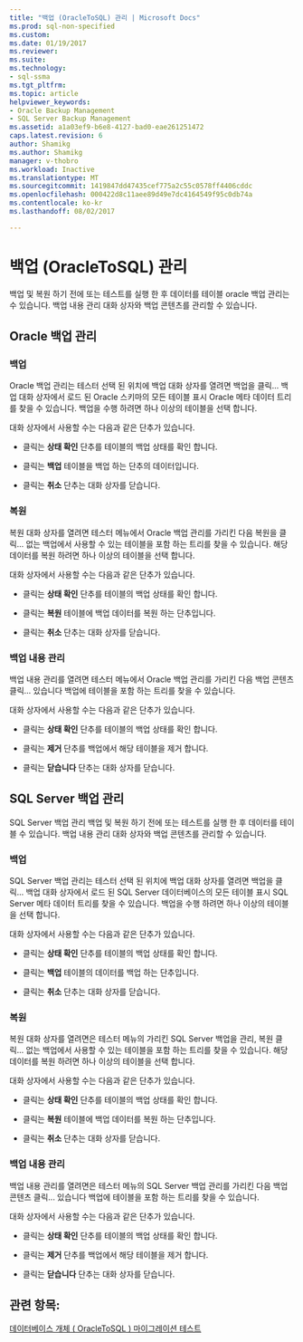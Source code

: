 ```yaml
---
title: "백업 (OracleToSQL) 관리 | Microsoft Docs"
ms.prod: sql-non-specified
ms.custom: 
ms.date: 01/19/2017
ms.reviewer: 
ms.suite: 
ms.technology:
- sql-ssma
ms.tgt_pltfrm: 
ms.topic: article
helpviewer_keywords:
- Oracle Backup Management
- SQL Server Backup Management
ms.assetid: a1a03ef9-b6e8-4127-bad0-eae261251472
caps.latest.revision: 6
author: Shamikg
ms.author: Shamikg
manager: v-thobro
ms.workload: Inactive
ms.translationtype: MT
ms.sourcegitcommit: 1419847dd47435cef775a2c55c0578ff4406cddc
ms.openlocfilehash: 000422d8c11aee89d49e7dc4164549f95c0db74a
ms.contentlocale: ko-kr
ms.lasthandoff: 08/02/2017

---
```

# <a name="managing-backups-oracletosql"></a>백업 (OracleToSQL) 관리
백업 및 복원 하기 전에 또는 테스트를 실행 한 후 데이터를 테이블 oracle 백업 관리는 수 있습니다. 백업 내용 관리 대화 상자와 백업 콘텐츠를 관리할 수 있습니다.  
  
## <a name="oracle-backup-management"></a>Oracle 백업 관리  
  
### <a name="backup"></a>백업  
Oracle 백업 관리는 테스터 선택 된 위치에 백업 대화 상자를 열려면 백업을 클릭... 백업 대화 상자에서 로드 된 Oracle 스키마의 모든 테이블 표시 Oracle 메타 데이터 트리를 찾을 수 있습니다. 백업을 수행 하려면 하나 이상의 테이블을 선택 합니다.  
  
대화 상자에서 사용할 수는 다음과 같은 단추가 있습니다.  
  
-   클릭는 **상태 확인** 단추를 테이블의 백업 상태를 확인 합니다.  
  
-   클릭는 **백업** 테이블을 백업 하는 단추의 데이터입니다.  
  
-   클릭는 **취소** 단추는 대화 상자를 닫습니다.  
  
### <a name="restore"></a>복원  
복원 대화 상자를 열려면 테스터 메뉴에서 Oracle 백업 관리를 가리킨 다음 복원을 클릭... 없는 백업에서 사용할 수 있는 테이블을 포함 하는 트리를 찾을 수 있습니다. 해당 데이터를 복원 하려면 하나 이상의 테이블을 선택 합니다.  
  
대화 상자에서 사용할 수는 다음과 같은 단추가 있습니다.  
  
-   클릭는 **상태 확인** 단추를 테이블의 백업 상태를 확인 합니다.  
  
-   클릭는 **복원** 테이블에 백업 데이터를 복원 하는 단추입니다.  
  
-   클릭는 **취소** 단추는 대화 상자를 닫습니다.  
  
### <a name="managing-backup-contents"></a>백업 내용 관리  
백업 내용 관리를 열려면 테스터 메뉴에서 Oracle 백업 관리를 가리킨 다음 백업 콘텐츠 클릭... 있습니다 백업에 테이블을 포함 하는 트리를 찾을 수 있습니다.  
  
대화 상자에서 사용할 수는 다음과 같은 단추가 있습니다.  
  
-   클릭는 **상태 확인** 단추를 테이블의 백업 상태를 확인 합니다.  
  
-   클릭는 **제거** 단추를 백업에서 해당 테이블을 제거 합니다.  
  
-   클릭는 **닫습니다** 단추는 대화 상자를 닫습니다.  
  
## <a name="sql-server-backup-management"></a>SQL Server 백업 관리  
SQL Server 백업 관리 백업 및 복원 하기 전에 또는 테스트를 실행 한 후 데이터를 테이블 수 있습니다. 백업 내용 관리 대화 상자와 백업 콘텐츠를 관리할 수 있습니다.  
  
### <a name="backup"></a>백업  
SQL Server 백업 관리는 테스터 선택 된 위치에 백업 대화 상자를 열려면 백업을 클릭... 백업 대화 상자에서 로드 된 SQL Server 데이터베이스의 모든 테이블 표시 SQL Server 메타 데이터 트리를 찾을 수 있습니다. 백업을 수행 하려면 하나 이상의 테이블을 선택 합니다.  
  
대화 상자에서 사용할 수는 다음과 같은 단추가 있습니다.  
  
-   클릭는 **상태 확인** 단추를 테이블의 백업 상태를 확인 합니다.  
  
-   클릭는 **백업** 테이블의 데이터를 백업 하는 단추입니다.  
  
-   클릭는 **취소** 단추는 대화 상자를 닫습니다.  
  
### <a name="restore"></a>복원  
복원 대화 상자를 열려면은 테스터 메뉴의 가리킨 SQL Server 백업을 관리, 복원 클릭... 없는 백업에서 사용할 수 있는 테이블을 포함 하는 트리를 찾을 수 있습니다. 해당 데이터를 복원 하려면 하나 이상의 테이블을 선택 합니다.  
  
대화 상자에서 사용할 수는 다음과 같은 단추가 있습니다.  
  
-   클릭는 **상태 확인** 단추를 테이블의 백업 상태를 확인 합니다.  
  
-   클릭는 **복원** 테이블에 백업 데이터를 복원 하는 단추입니다.  
  
-   클릭는 **취소** 단추는 대화 상자를 닫습니다.  
  
### <a name="managing-backup-contents"></a>백업 내용 관리  
백업 내용 관리를 열려면은 테스터 메뉴의 SQL Server 백업 관리를 가리킨 다음 백업 콘텐츠 클릭... 있습니다 백업에 테이블을 포함 하는 트리를 찾을 수 있습니다.  
  
대화 상자에서 사용할 수는 다음과 같은 단추가 있습니다.  
  
-   클릭는 **상태 확인** 단추를 테이블의 백업 상태를 확인 합니다.  
  
-   클릭는 **제거** 단추를 백업에서 해당 테이블을 제거 합니다.  
  
-   클릭는 **닫습니다** 단추는 대화 상자를 닫습니다.  
  
## <a name="see-also"></a>관련 항목:  
[데이터베이스 개체 &#40; OracleToSQL &#41; 마이그레이션 테스트](../../ssma/oracle/testing-migrated-database-objects-oracletosql.md)  
  

